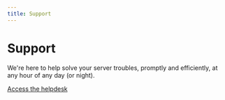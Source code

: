 ```yaml
---
title: Support
---
```


# Support

We're here to help solve your server troubles, promptly and efficiently, at any hour of any day (or night).

[Access the helpdesk](https://help.layershift.com)